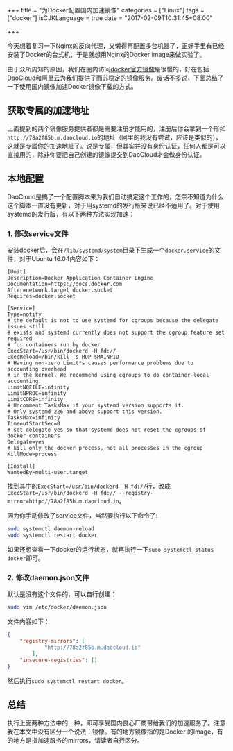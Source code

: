 +++
title = "为Docker配置国内加速镜像"
categories = ["Linux"]
tags = ["docker"]
isCJKLanguage = true
date = "2017-02-09T10:31:45+08:00"

+++

今天想着复习一下Nginx的反向代理，又懒得再配置多台机器了，正好手里有已经安装了Docker的台式机，于是就想用Nginx的Docker image来做实验了。

由于众所周知的原因，我们在圈内访问[docker官方镜像](https://hub.docker.com/)是很慢的，好在包括[DaoCloud](https://www.daocloud.io/)和[阿里云](https://dev.aliyun.com/search.html)为我们提供了而苏稳定的镜像服务。废话不多说，下面总结了一下使用国内镜像加速Docker镜像下载的方式。

## 获取专属的加速地址

上面提到的两个镜像服务提供者都是需要注册才能用的，注册后你会拿到一个形如`http://78a2f85b.m.daocloud.io`的地址（阿里的我没有尝试，应该是类似的），这就是专属你的加速地址了。说是专属，但其实并没有身份认证，任何人都是可以直接用的，除非你要把自己创建的镜像提交到DaoCloud才会做身份认证。

## 本地配置

DaoCloud是搞了一个配置脚本来为我们自动搞定这个工作的，怎奈不知道为什么这个脚本一直没有更新，对于用systemd的发行版来说已经不适用了。对于使用systemd的发行版，有以下两种方法实现加速：

### 1. 修改service文件

安装docker后，会在`/lib/systemd/system`目录下生成一个`docker.service`的文件，对于Ubuntu 16.04内容如下：

```nginx
[Unit]
Description=Docker Application Container Engine
Documentation=https://docs.docker.com
After=network.target docker.socket
Requires=docker.socket

[Service]
Type=notify
# the default is not to use systemd for cgroups because the delegate issues still
# exists and systemd currently does not support the cgroup feature set required
# for containers run by docker
ExecStart=/usr/bin/dockerd -H fd://
ExecReload=/bin/kill -s HUP $MAINPID
# Having non-zero Limit*s causes performance problems due to accounting overhead
# in the kernel. We recommend using cgroups to do container-local accounting.
LimitNOFILE=infinity
LimitNPROC=infinity
LimitCORE=infinity
# Uncomment TasksMax if your systemd version supports it.
# Only systemd 226 and above support this version.
TasksMax=infinity
TimeoutStartSec=0
# set delegate yes so that systemd does not reset the cgroups of docker containers
Delegate=yes
# kill only the docker process, not all processes in the cgroup
KillMode=process

[Install]
WantedBy=multi-user.target
```

找到其中的`ExecStart=/usr/bin/dockerd -H fd://`行，改成`ExecStart=/usr/bin/dockerd -H fd:// --registry-mirror=http://78a2f85b.m.daocloud.io`。

因为你手动修改了service文件，当然要执行以下命令了:

```bash
sudo systemctl daemon-reload
sudo systemctl restart docker
```

如果还想查看一下docker的运行状态，就再执行一下`sudo systemctl status docker`即可。

### 2. 修改daemon.json文件

默认是没有这个文件的，可以自行创建：

```bash
sudo vim /etc/docker/daemon.json
```

文件内容如下：

```json
{
    "registry-mirrors": [
            "http://78a2f85b.m.daocloud.io"
        ],
    "insecure-registries": []
}
```

然后执行`sudo systemctl restart docker`。



## 总结

执行上面两种方法中的一种，即可享受国内良心厂商带给我们的加速服务了。注意我在本文中没有区分一个说法：镜像。有的地方镜像指的是Docker 的Image，有的地方是指加速服务的mirrors，请读者自行区分。